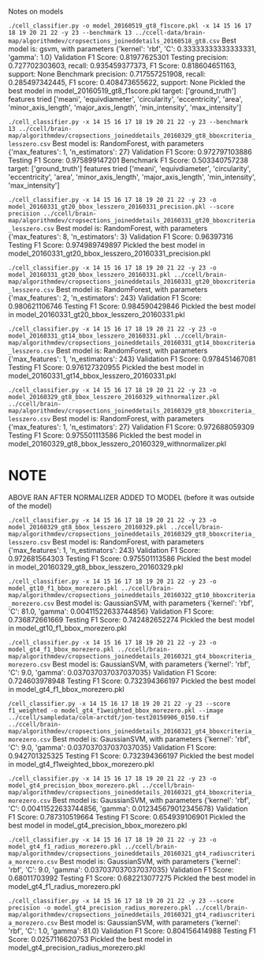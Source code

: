 Notes on models

`./cell_classifier.py -o model_20160519_gt8_f1score.pkl -x 14 15 16 17 18 19 20 21 22 -y 23 --benchmark 13 ../ccell-data/brain-map/algorithmdev/cropsections_joineddetails_20160518_gt8.csv`
Best model is: gsvm, with parameters {'kernel': 'rbf', 'C': 0.33333333333333331, 'gamma': 1.0}
Validation F1 Score: 0.81977625301
Testing precision: 0.727702303603, recall: 0.935459377373, F1 Score: 0.818604651163, support: None
Benchmark precision: 0.717557251908, recall: 0.285497342445, F1 score: 0.408473655622, support: None
Pickled the best model in model_20160519_gt8_f1score.pkl
target: ['ground_truth']
features tried ['meani', 'equivdiameter', 'circularity', 'eccentricity', 'area', 'minor_axis_length', 'major_axis_length', 'min_intensity', 'max_intensity']


`./cell_classifier.py -x 14 15 16 17 18 19 20 21 22 -y 23 --benchmark 13 ../ccell/brain-map/algorithmdev/cropsections_joineddetails_20160329_gt8_bboxcriteria_lesszero.csv`
Best model is: RandomForest, with parameters {'max_features': 1, 'n_estimators': 27}
Validation F1 Score: 0.972797103886
Testing F1 Score: 0.975899147201
Benchmark F1 Score: 0.503340757238
target: ['ground_truth']
features tried ['meani', 'equivdiameter', 'circularity', 'eccentricity', 'area', 'minor_axis_length', 'major_axis_length', 'min_intensity', 'max_intensity']

`./cell_classifier.py -x 14 15 16 17 18 19 20 21 22 -y 23 -o model_20160331_gt20_bbox_lesszero_20160331_precision.pkl --score precision ../ccell/brain-map/algorithmdev/cropsections_joineddetails_20160331_gt20_bboxcriteria_lesszero.csv`
Best model is: RandomForest, with parameters {'max_features': 8, 'n_estimators': 3}
Validation F1 Score: 0.96397316
Testing F1 Score: 0.974989749897
Pickled the best model in model_20160331_gt20_bbox_lesszero_20160331_precision.pkl

`./cell_classifier.py -x 14 15 16 17 18 19 20 21 22 -y 23 -o model_20160331_gt20_bbox_lesszero_20160331.pkl ../ccell/brain-map/algorithmdev/cropsections_joineddetails_20160331_gt20_bboxcriteria_lesszero.csv`
Best model is: RandomForest, with parameters {'max_features': 2, 'n_estimators': 243}
Validation F1 Score: 0.980621106746
Testing F1 Score: 0.984590429846
Pickled the best model in model_20160331_gt20_bbox_lesszero_20160331.pkl

`./cell_classifier.py -x 14 15 16 17 18 19 20 21 22 -y 23 -o model_20160331_gt14_bbox_lesszero_20160331.pkl ../ccell/brain-map/algorithmdev/cropsections_joineddetails_20160331_gt14_bboxcriteria_lesszero.csv`
Best model is: RandomForest, with parameters {'max_features': 1, 'n_estimators': 243}
Validation F1 Score: 0.978451467081
Testing F1 Score: 0.976127320955
Pickled the best model in model_20160331_gt14_bbox_lesszero_20160331.pkl

`./cell_classifier.py -x 14 15 16 17 18 19 20 21 22 -y 23 -o model_20160329_gt8_bbox_lesszero_20160329_withnormalizer.pkl ../ccell/brain-map/algorithmdev/cropsections_joineddetails_20160329_gt8_bboxcriteria_lesszero.csv`
Best model is: RandomForest, with parameters {'max_features': 1, 'n_estimators': 27}
Validation F1 Score: 0.972688059309
Testing F1 Score: 0.975501113586
Pickled the best model in model_20160329_gt8_bbox_lesszero_20160329_withnormalizer.pkl

# NOTE
ABOVE RAN AFTER NORMALIZER ADDED TO MODEL (before it was outside of the model)

`./cell_classifier.py -x 14 15 16 17 18 19 20 21 22 -y 23 -o model_20160329_gt8_bbox_lesszero_20160329.pkl ../ccell/brain-map/algorithmdev/cropsections_joineddetails_20160329_gt8_bboxcriteria_lesszero.csv`
Best model is: RandomForest, with parameters {'max_features': 1, 'n_estimators': 243}
Validation F1 Score: 0.972681564303
Testing F1 Score: 0.975501113586
Pickled the best model in model_20160329_gt8_bbox_lesszero_20160329.pkl

`./cell_classifier.py -x 14 15 16 17 18 19 20 21 22 -y 23 -o model_gt10_f1_bbox_morezero.pkl ../ccell/brain-map/algorithmdev/cropsections_joineddetails_20160322_gt10_bboxcriteria_morezero.csv`
Best model is: GaussianSVM, with parameters {'kernel': 'rbf', 'C': 81.0, 'gamma': 0.00411522633744856}
Validation F1 Score: 0.736872661669
Testing F1 Score: 0.742482652274
Pickled the best model in model_gt10_f1_bbox_morezero.pkl

`./cell_classifier.py -x 14 15 16 17 18 19 20 21 22 -y 23 -o model_gt4_f1_bbox_morezero.pkl ../ccell/brain-map/algorithmdev/cropsections_joineddetails_20160321_gt4_bboxcriteria_morezero.csv`
Best model is: GaussianSVM, with parameters {'kernel': 'rbf', 'C': 9.0, 'gamma': 0.037037037037037035}
Validation F1 Score: 0.724603978948
Testing F1 Score: 0.732394366197
Pickled the best model in model_gt4_f1_bbox_morezero.pkl

`/cell_classifier.py -x 14 15 16 17 18 19 20 21 22 -y 23 --score f1_weighted -o model_gt4_f1weighted_bbox_morezero.pkl --image ../ccell/sampledata/colm-arctdt/jon-test20150906_0150.tif ../ccell/brain-map/algorithmdev/cropsections_joineddetails_20160321_gt4_bboxcriteria_morezero.csv`
Best model is: GaussianSVM, with parameters {'kernel': 'rbf', 'C': 9.0, 'gamma': 0.037037037037037035}
Validation F1 Score: 0.942701325325
Testing F1 Score: 0.732394366197
Pickled the best model in model_gt4_f1weighted_bbox_morezero.pkl

`./cell_classifier.py -x 14 15 16 17 18 19 20 21 22 -y 23 -o model_gt4_precision_bbox_morezero.pkl ../ccell/brain-map/algorithmdev/cropsections_joineddetails_20160321_gt4_bboxcriteria_morezero.csv`
Best model is: GaussianSVM, with parameters {'kernel': 'rbf', 'C': 0.00411522633744856, 'gamma': 0.012345679012345678}
Validation F1 Score: 0.787310519664
Testing F1 Score: 0.654939106901
Pickled the best model in model_gt4_precision_bbox_morezero.pkl

`./cell_classifier.py -x 14 15 16 17 18 19 20 21 22 -y 23 -o model_gt4_f1_radius_morezero.pkl ../ccell/brain-map/algorithmdev/cropsections_joineddetails_20160321_gt4_radiuscriteria_morezero.csv`
Best model is: GaussianSVM, with parameters {'kernel': 'rbf', 'C': 9.0, 'gamma': 0.037037037037037035}
Validation F1 Score: 0.68011703992
Testing F1 Score: 0.682213077275
Pickled the best model in model_gt4_f1_radius_morezero.pkl

`./cell_classifier.py -x 14 15 16 17 18 19 20 21 22 -y 23 --score precision -o model_gt4_precision_radius_morezero.pkl ../ccell/brain-map/algorithmdev/cropsections_joineddetails_20160321_gt4_radiuscriteria_morezero.csv`
Best model is: GaussianSVM, with parameters {'kernel': 'rbf', 'C': 1.0, 'gamma': 81.0}
Validation F1 Score: 0.804156414988
Testing F1 Score: 0.0257116620753
Pickled the best model in model_gt4_precision_radius_morezero.pkl
